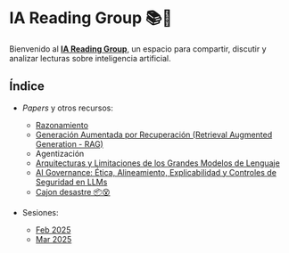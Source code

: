 # IA Reading Group 📚🤖  

Bienvenido al [**IA Reading Group**](https://mr-mcgl.github.io/ia-reading-group/), un espacio para compartir, discutir y analizar lecturas sobre inteligencia artificial.  

## Índice
  
* *Papers* y otros recursos:
  * [Razonamiento](topics/razonamiento.md)
  * [Generación Aumentada por Recuperación (Retrieval Augmented Generation - RAG)](topics/RAG.md)
  * Agentización 
  * [Arquitecturas y Limitaciones de los Grandes Modelos de Lenguaje](topics/architectures4llms.md)
  * [AI Governance: Ética, Alineamiento, Explicabilidad y Controles de Seguridad en LLMs](topics/ethics.md)
  * [Cajon desastre 📦️😵](topics/ordenar.md)

* Sesiones:
  * [Feb 2025](sessions/202502.md)
  * [Mar 2025](sessions/202503.md)

<!---## 📌 Objetivo  
## 🚀 ¿Cómo participar?  
1. Revisa la lista de lecturas disponibles.  
2. Propón nuevos artículos o libros para discutir.  
3. Comparte resúmenes, reflexiones o dudas en la sección correspondiente.  
4. Únete a las discusiones y enriquece el conocimiento colectivo.  

## 📧 Contacto  
-->
